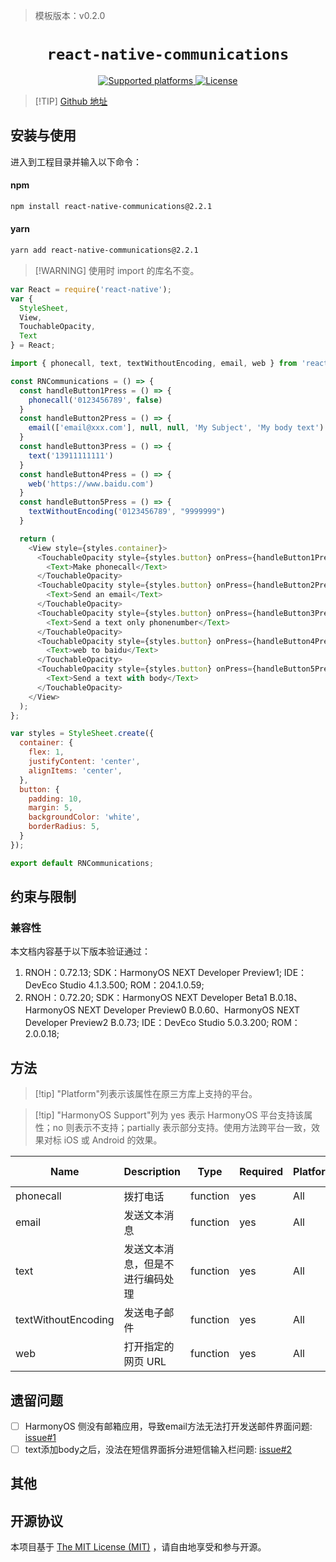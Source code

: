 <!-- {% raw %} -->
> 模板版本：v0.2.0

<p align="center">
  <h1 align="center"> <code>react-native-communications</code> </h1>
</p>
<p align="center">
    <a href="https://github.com/davebeehively/react-native-communications">
        <img src="https://img.shields.io/badge/platforms-android%20|%20ios%20|%20harmony%20-lightgrey.svg" alt="Supported platforms" />
    </a>
    <a href="https://github.com/davebeehively/react-native-communications/blob/master/LICENSE">
        <img src="https://img.shields.io/badge/license-MIT-green.svg" alt="License" />
    </a>
</p>

> [!TIP] [Github 地址](https://github.com/davebeehively/react-native-communications)

## 安装与使用

进入到工程目录并输入以下命令：

<!-- tabs:start -->

#### **npm**

```bash
npm install react-native-communications@2.2.1
```

#### **yarn**

```bash
yarn add react-native-communications@2.2.1
```

<!-- tabs:end -->

>[!WARNING] 使用时 import 的库名不变。

```js
var React = require('react-native');
var {
  StyleSheet,
  View,
  TouchableOpacity,
  Text
} = React;

import { phonecall, text, textWithoutEncoding, email, web } from 'react-native-communications';

const RNCommunications = () => {
  const handleButton1Press = () => {
    phonecall('0123456789', false)
  }
  const handleButton2Press = () => {
    email(['email@xxx.com'], null, null, 'My Subject', 'My body text')
  }
  const handleButton3Press = () => {
    text('13911111111')
  }
  const handleButton4Press = () => {
    web('https://www.baidu.com')
  }
  const handleButton5Press = () => {
    textWithoutEncoding('0123456789', "9999999")
  }

  return (
    <View style={styles.container}>
      <TouchableOpacity style={styles.button} onPress={handleButton1Press}>
        <Text>Make phonecall</Text>
      </TouchableOpacity>
      <TouchableOpacity style={styles.button} onPress={handleButton2Press}>
        <Text>Send an email</Text>
      </TouchableOpacity>
      <TouchableOpacity style={styles.button} onPress={handleButton3Press}>
        <Text>Send a text only phonenumber</Text>
      </TouchableOpacity>
      <TouchableOpacity style={styles.button} onPress={handleButton4Press}>
        <Text>web to baidu</Text>
      </TouchableOpacity>
      <TouchableOpacity style={styles.button} onPress={handleButton5Press}>
        <Text>Send a text with body</Text>
      </TouchableOpacity>
    </View>
  );
};

var styles = StyleSheet.create({
  container: {
    flex: 1,
    justifyContent: 'center',
    alignItems: 'center',
  },
  button: {
    padding: 10,
    margin: 5,
    backgroundColor: 'white',
    borderRadius: 5,
  }
});

export default RNCommunications;
```
## 约束与限制

### 兼容性

本文档内容基于以下版本验证通过：

1. RNOH：0.72.13; SDK：HarmonyOS NEXT Developer Preview1; IDE：DevEco Studio 4.1.3.500; ROM：204.1.0.59;
2. RNOH：0.72.20; SDK：HarmonyOS NEXT Developer Beta1 B.0.18、HarmonyOS NEXT Developer Preview0 B.0.60、HarmonyOS NEXT Developer Preview2 B.0.73; IDE：DevEco Studio 5.0.3.200; ROM：2.0.0.18;
## 方法

> [!tip] "Platform"列表示该属性在原三方库上支持的平台。

> [!tip] "HarmonyOS Support"列为 yes 表示 HarmonyOS 平台支持该属性；no 则表示不支持；partially 表示部分支持。使用方法跨平台一致，效果对标 iOS 或 Android 的效果。

| Name | Description | Type | Required | Platform | HarmonyOS Support  |
| ---- | ----------- | ---- | -------- | -------- | ------------------ |
| phonecall  | 拨打电话         | function  | yes | All      | yes |
| email  | 发送文本消息         | function  | yes | All      | no |
| text  | 发送文本消息，但是不进行编码处理         | function  | yes | All      | yes |
| textWithoutEncoding  | 发送电子邮件         | function  | yes | All      | yes |
| web  | 打开指定的网页 URL         | function  | yes | All      | yes |

## 遗留问题

- [ ]  HarmonyOS 侧没有邮箱应用，导致email方法无法打开发送邮件界面问题: [issue#1](https://github.com/react-native-oh-library/react-native-communications/issues/1)
- [ ] text添加body之后，没法在短信界面拆分进短信输入栏问题: [issue#2](https://github.com/react-native-oh-library/react-native-communications/issues/2)

## 其他

## 开源协议

本项目基于 [The MIT License (MIT)](https://github.com/davebeehively/react-native-communications/blob/master/LICENSE) ，请自由地享受和参与开源。

<!-- {% endraw %} -->